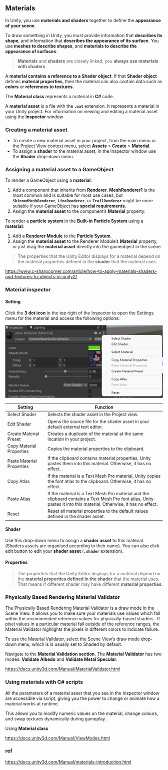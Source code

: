 ## Materials
In Unity, you use **materials and shaders** together to define the **appearance of your scene**.

To draw something in Unity, you must provide information that **describes its shape**, and information that **describes the appearance of its surface**. You use **meshes to describe shapes**, and **materials to describe the appearance of surfaces**.

> **Materials** and **shaders** are closely linked;  you **always use materials with shaders**.

A **material contains a reference to a Shader object**. If that **Shader object** defines **material properties**, then the material can also contain data such as **colors** or **references to textures**.

The **Material class** represents a material in **C#** code. 

A **material asset** is a file with the **`.mat`** extension. It represents a material in your Unity project. For information on viewing and editing a material asset using the **Inspector** window


### Creating a material asset
-   To create a new material asset in your project, from the main menu or the Project View context menu, select **Assets** > **Create** > **Material**.
-   To assign a **shader** to the material asset, in the Inspector window use the **Shader** drop-down menu.


### Assigning a material asset to a GameObject
To render a GameObject using a **material**:

1. Add a component that inherits from **Renderer**. **MeshRenderer1** is the most common and is suitable for most use cases, but **`SkinnedMeshRenderer`**, **`LineRenderer`**, or **`TrailRenderer`** might be more suitable if your GameObject has **special requirements**.
2. Assign the **material asset** to the component’s **Material** property.

To render a **particle system** in the **Built-in Particle System** using a **material**:

1. Add a **Renderer Module** to the **Particle System**.
2. Assign the **material asset** to the Renderer Module’s **Material** property, or just drag the **material asset** directly into the gameobject in the scene.


> The properties that the Unity Editor displays for a material depend on the material properties defined in the **shader** that the material uses.


https://www.c-sharpcorner.com/article/how-to-apply-materials-shaders-and-textures-to-objects-in-unity2/

### Material inspector
#### Setting
Click the **3 dot icon** in the top right of the Inspector to open the Settings menu for the material and access the following options:


![](./img/material_setting.png)

| Setting | Function |
| --- | --- |
| Select Shader | Selects the shader asset in the Project view. |
| Edit Shader | Opens the source file for the shader asset in your default external text editor. |
| Create Material Preset | Creates a duplicate of the material at the same location in your project. |
| Copy Material Properties | Copies the material properties to the clipboard. |
| Paste Material Properties | If the clipboard contains material properties, Unity pastes them into this material. Otherwise, it has no effect. |
| Copy Atlas | If the material is a Text Mesh Pro material, Unity copies the font atlas to the clipboard. Otherwise, it has no effect. |
| Paste Atlas | If the material is a Text Mesh Pro material and the clipboard contains a Text Mesh Pro font atlas, Unity pastes it into this material. Otherwise, it has no effect. |
| Reset | Reset all material properties to the default values defined in the shader asset. |

#### Shader
Use this drop-down menu to assign a **shader asset** to this material. (Shaders assets are organised according to their name). You can also click edit button to edit your **shader asset** (**`.shader`** extension).

#### Properties
> The properties that the Unity Editor displays for a material depend on the **material properties defined in the shader** that the material uses. That means if different shader may have different **material properties**.



### Physically Based Rendering Material Validator

The Physically Based Rendering Material Validator is a draw mode in the Scene
 View. It allows you to make sure your materials use values which fall within the recommended reference values for physically-based shaders
. If pixel
 values in a particular material fall outside of the reference ranges, the Material Validator highlights the pixels in different colors to indicate failure.

To use the Material Validator, select the Scene View’s draw mode drop-down menu, which is is usually set to Shaded by default.


Navigate to the **Material Validation section**. The **Material Validator** has two modes: **Validate Albedo** and **Validate Metal Specular**.

https://docs.unity3d.com/Manual/MaterialValidator.html


### Using materials with C# scripts
All the parameters of a material asset that you see in the Inspector window are accessible via script, giving you the power to change or animate how a material works at runtime.

This allows you to modify numeric values on the material, change colours, and swap textures dynamically during gameplay. 

Using **Material class**

https://docs.unity3d.com/Manual/ViewModes.html



### ref
https://docs.unity3d.com/Manual/materials-introduction.html

